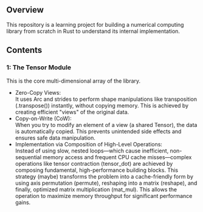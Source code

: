 ## Overview
This repository is a learning project for building a numerical computing library from scratch in Rust to understand its internal implementation.

## Contents
### 1: The Tensor Module
This is the core multi-dimensional array of the library.
- Zero-Copy Views:   
  It uses Arc and strides to perform shape manipulations like transposition (.transpose()) instantly, without copying memory. This is achieved by creating efficient "views" of the original data.
- Copy-on-Write (CoW):  
  When you try to modify an element of a view (a shared Tensor), the data is automatically copied. This prevents unintended side effects and ensures safe data manipulation.
- Implementation via Composition of High-Level Operations:  
  Instead of using slow, nested loops—which cause inefficient, non-sequential memory access and frequent CPU cache misses—complex operations like tensor contraction (tensor_dot) are achieved by composing fundamental, high-performance building blocks.
  This strategy (maybe) transforms the problem into a cache-friendly form by using axis permutation (permute), reshaping into a matrix (reshape), and finally, optimized matrix multiplication (mat_mul). This allows the operation to maximize memory throughput for significant performance gains.